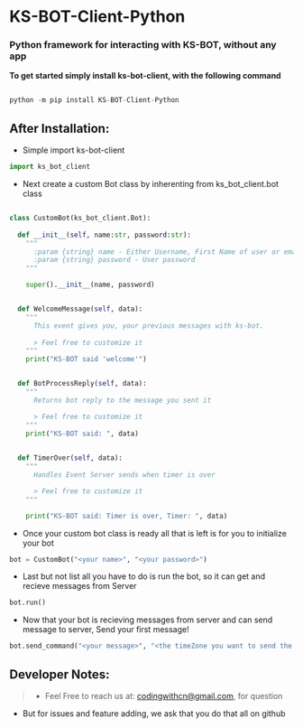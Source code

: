 # KS-BOT-Client-Python

### Python framework for interacting with KS-BOT, without any app

__To get started simply install ks-bot-client, with the following command__
```Python

python -m pip install KS-BOT-Client-Python

```

## After Installation:

- Simple import ks-bot-client

```Python
import ks_bot_client
```

- Next create a custom Bot class by inherenting from ks_bot_client.bot class

```Python

class CustomBot(ks_bot_client.Bot):
  
  def __init__(self, name:str, password:str):
    """
      :param {string} name - Either Username, First Name of user or email of user
      :param {string} password - User password
    """

    super().__init__(name, password)


  def WelcomeMessage(self, data):
    """
      This event gives you, your previous messages with ks-bot.
      
      > Feel free to customize it
    """
    print("KS-BOT said 'welcome'")


  def BotProcessReply(self, data):
    """
      Returns bot reply to the message you sent it

      > Feel free to customize it
    """
    print("KS-BOT said: ", data)
    

  def TimerOver(self, data):
    """
      Handles Event Server sends when timer is over

      > Feel free to customize it
    """

    print("KS-BOT said: Timer is over, Timer: ", data)
```

- Once your custom bot class is ready all that is left is for you to initialize your bot

```Python
bot = CustomBot("<your name>", "<your password>")
```

- Last but not list all you have to do is run the bot, so it can get and recieve messages from Server

```Python
bot.run()
```

- Now that your bot is recieving messages from server and can send message to server, Send your first message!

```Python
bot.send_command("<your message>", "<the timeZone you want to send the message from, default timeZone is your actual timeZone>", <log : True|False>)
```

## Developer Notes:

> -  Feel Free to reach us at: codingwithcn@gmail.com, for question
- But for issues and feature adding, we ask that you do that all on github
